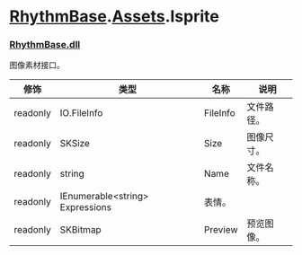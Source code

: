 # [RhythmBase](../../RhythmToolkit.md).[Assets](../namespace/Assets.md).Isprite
### [RhythmBase.dll](../assembly/RhythmBase.md)
图像素材接口。

修饰 | 类型 | 名称 | 说明
-|-|-|-
readonly | IO.FileInfo | FileInfo | 文件路径。
readonly | SKSize | Size | 图像尺寸。
readonly | string | Name | 文件名称。
readonly | IEnumerable\<string\> Expressions | 表情。
readonly | SKBitmap | Preview | 预览图像。
